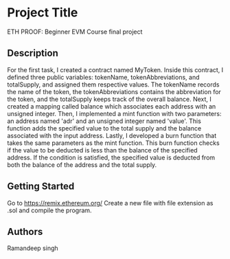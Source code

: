 # Project Title

ETH PROOF: Beginner EVM Course final project

## Description

For the first task, I created a contract named MyToken. Inside this contract, I defined three public variables: tokenName, tokenAbbreviations, and totalSupply, and assigned them respective values. The tokenName records the name of the token, the tokenAbbreviations contains the abbreviation for the token, and the totalSupply keeps track of the overall balance. Next, I created a mapping called balance which associates each address with an unsigned integer. Then, I implemented a mint function with two parameters: an address named 'adr' and an unsigned integer named 'value'. This function adds the specified value to the total supply and the balance associated with the input address. Lastly, I developed a burn function that takes the same parameters as the mint function. This burn function checks if the value to be deducted is less than the balance of the specified address. If the condition is satisfied, the specified value is deducted from both the balance of the address and the total supply.

## Getting Started

Go to https://remix.ethereum.org/
Create a new file with file extension as .sol and compile the program.

## Authors

Ramandeep singh

